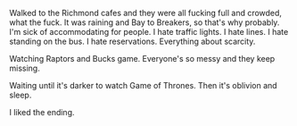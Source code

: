 Walked to the Richmond cafes and they were all fucking full and crowded, what the fuck. It was raining and Bay to Breakers, so that's why probably. I'm sick of accommodating for people. I hate traffic lights. I hate lines. I hate standing on the bus. I hate reservations. Everything about scarcity.

Watching Raptors and Bucks game. Everyone's so messy and they keep missing.

Waiting until it's darker to watch Game of Thrones. Then it's oblivion and sleep.

I liked the ending.
